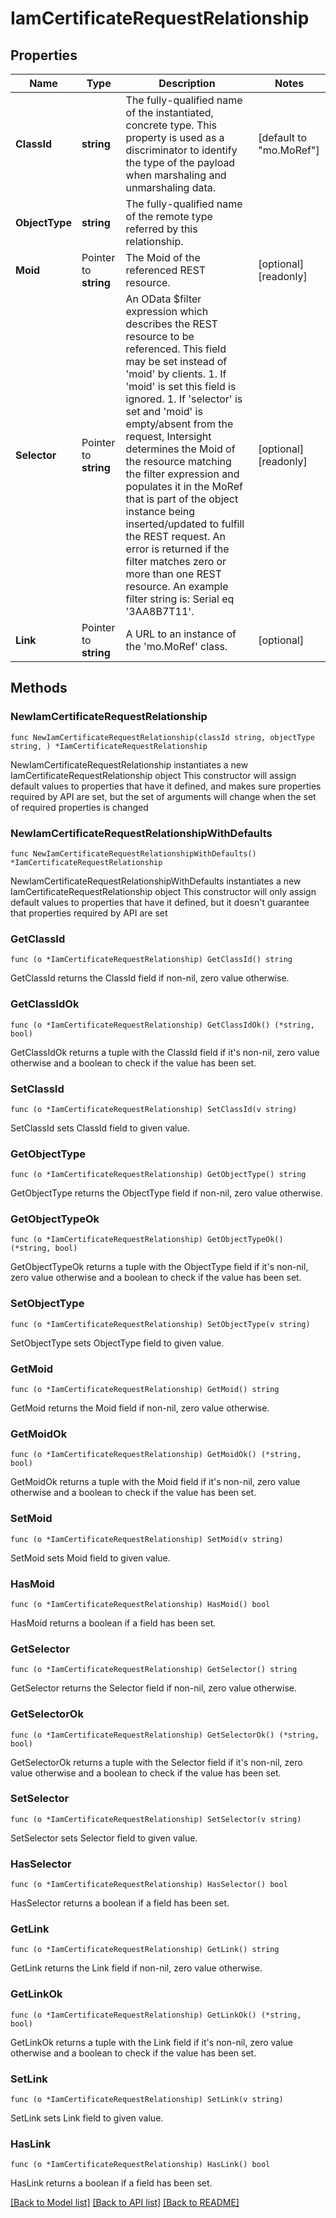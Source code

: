 # IamCertificateRequestRelationship

## Properties

Name | Type | Description | Notes
------------ | ------------- | ------------- | -------------
**ClassId** | **string** | The fully-qualified name of the instantiated, concrete type. This property is used as a discriminator to identify the type of the payload when marshaling and unmarshaling data. | [default to "mo.MoRef"]
**ObjectType** | **string** | The fully-qualified name of the remote type referred by this relationship. | 
**Moid** | Pointer to **string** | The Moid of the referenced REST resource. | [optional] [readonly] 
**Selector** | Pointer to **string** | An OData $filter expression which describes the REST resource to be referenced. This field may be set instead of &#39;moid&#39; by clients. 1. If &#39;moid&#39; is set this field is ignored. 1. If &#39;selector&#39; is set and &#39;moid&#39; is empty/absent from the request, Intersight determines the Moid of the resource matching the filter expression and populates it in the MoRef that is part of the object instance being inserted/updated to fulfill the REST request. An error is returned if the filter matches zero or more than one REST resource. An example filter string is: Serial eq &#39;3AA8B7T11&#39;. | [optional] [readonly] 
**Link** | Pointer to **string** | A URL to an instance of the &#39;mo.MoRef&#39; class. | [optional] 

## Methods

### NewIamCertificateRequestRelationship

`func NewIamCertificateRequestRelationship(classId string, objectType string, ) *IamCertificateRequestRelationship`

NewIamCertificateRequestRelationship instantiates a new IamCertificateRequestRelationship object
This constructor will assign default values to properties that have it defined,
and makes sure properties required by API are set, but the set of arguments
will change when the set of required properties is changed

### NewIamCertificateRequestRelationshipWithDefaults

`func NewIamCertificateRequestRelationshipWithDefaults() *IamCertificateRequestRelationship`

NewIamCertificateRequestRelationshipWithDefaults instantiates a new IamCertificateRequestRelationship object
This constructor will only assign default values to properties that have it defined,
but it doesn't guarantee that properties required by API are set

### GetClassId

`func (o *IamCertificateRequestRelationship) GetClassId() string`

GetClassId returns the ClassId field if non-nil, zero value otherwise.

### GetClassIdOk

`func (o *IamCertificateRequestRelationship) GetClassIdOk() (*string, bool)`

GetClassIdOk returns a tuple with the ClassId field if it's non-nil, zero value otherwise
and a boolean to check if the value has been set.

### SetClassId

`func (o *IamCertificateRequestRelationship) SetClassId(v string)`

SetClassId sets ClassId field to given value.


### GetObjectType

`func (o *IamCertificateRequestRelationship) GetObjectType() string`

GetObjectType returns the ObjectType field if non-nil, zero value otherwise.

### GetObjectTypeOk

`func (o *IamCertificateRequestRelationship) GetObjectTypeOk() (*string, bool)`

GetObjectTypeOk returns a tuple with the ObjectType field if it's non-nil, zero value otherwise
and a boolean to check if the value has been set.

### SetObjectType

`func (o *IamCertificateRequestRelationship) SetObjectType(v string)`

SetObjectType sets ObjectType field to given value.


### GetMoid

`func (o *IamCertificateRequestRelationship) GetMoid() string`

GetMoid returns the Moid field if non-nil, zero value otherwise.

### GetMoidOk

`func (o *IamCertificateRequestRelationship) GetMoidOk() (*string, bool)`

GetMoidOk returns a tuple with the Moid field if it's non-nil, zero value otherwise
and a boolean to check if the value has been set.

### SetMoid

`func (o *IamCertificateRequestRelationship) SetMoid(v string)`

SetMoid sets Moid field to given value.

### HasMoid

`func (o *IamCertificateRequestRelationship) HasMoid() bool`

HasMoid returns a boolean if a field has been set.

### GetSelector

`func (o *IamCertificateRequestRelationship) GetSelector() string`

GetSelector returns the Selector field if non-nil, zero value otherwise.

### GetSelectorOk

`func (o *IamCertificateRequestRelationship) GetSelectorOk() (*string, bool)`

GetSelectorOk returns a tuple with the Selector field if it's non-nil, zero value otherwise
and a boolean to check if the value has been set.

### SetSelector

`func (o *IamCertificateRequestRelationship) SetSelector(v string)`

SetSelector sets Selector field to given value.

### HasSelector

`func (o *IamCertificateRequestRelationship) HasSelector() bool`

HasSelector returns a boolean if a field has been set.

### GetLink

`func (o *IamCertificateRequestRelationship) GetLink() string`

GetLink returns the Link field if non-nil, zero value otherwise.

### GetLinkOk

`func (o *IamCertificateRequestRelationship) GetLinkOk() (*string, bool)`

GetLinkOk returns a tuple with the Link field if it's non-nil, zero value otherwise
and a boolean to check if the value has been set.

### SetLink

`func (o *IamCertificateRequestRelationship) SetLink(v string)`

SetLink sets Link field to given value.

### HasLink

`func (o *IamCertificateRequestRelationship) HasLink() bool`

HasLink returns a boolean if a field has been set.


[[Back to Model list]](../README.md#documentation-for-models) [[Back to API list]](../README.md#documentation-for-api-endpoints) [[Back to README]](../README.md)


